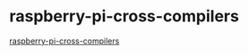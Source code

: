 # raspberry-pi-cross-compilers

[raspberry-pi-cross-compilers](https://github.com/abhiTronix/raspberry-pi-cross-compilers)
